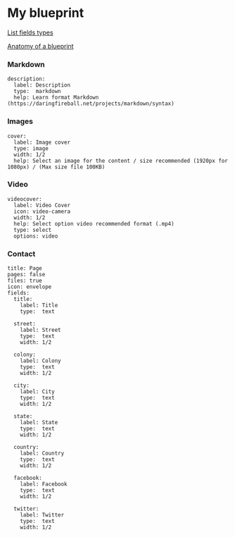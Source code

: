 # My blueprint

[List fields types](https://getkirby.com/docs/cheatsheet/#panel-fields)

[Anatomy of a blueprint](https://getkirby.com/docs/panel/blueprints/anatomy-of-a-blueprint)


### Markdown
```
description:
  label: Description
  type:  markdown
  help: Learn format Markdown (https://daringfireball.net/projects/markdown/syntax)
```

### Images
```
cover:
  label: Image cover
  type: image
  width: 1/2
  help: Select an image for the content / size recommended (1920px for 1080px) / (Max size file 100KB)

```


### Video
```
videocover:
  label: Video Cover
  icon: video-camera
  width: 1/2
  help: Select option video recommended format (.mp4)
  type: select
  options: video
```

### Contact
```
title: Page
pages: false
files: true
icon: envelope
fields:
  title:
    label: Title
    type:  text

  street:
    label: Street
    type:  text
    width: 1/2

  colony:
    label: Colony
    type:  text
    width: 1/2

  city:
    label: City
    type:  text
    width: 1/2
  
  state:
    label: State
    type:  text
    width: 1/2
 
  country:
    label: Country
    type:  text
    width: 1/2
  
  facebook:
    label: Facebook
    type:  text
    width: 1/2
  
  twitter:
    label: Twitter
    type:  text
    width: 1/2
```





